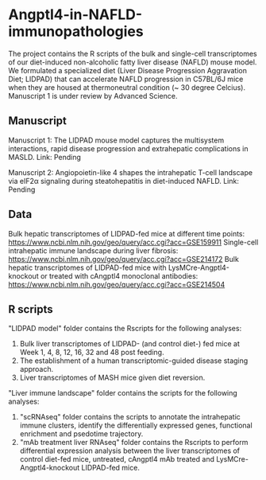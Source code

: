 # Angptl4-in-NAFLD-immunopathologies

The project contains the R scripts of the bulk and single-cell transcriptomes of our diet-induced non-alcoholic fatty liver disease (NAFLD) mouse model. We formulated a specialized diet (Liver Disease Progression Aggravation Diet; LIDPAD) that can accelerate NAFLD progression in C57BL/6J mice when they are housed at thermoneutral condition (~ 30 degree Celcius). Manuscript 1 is under review by Advanced Science.

## Manuscript
Manuscript 1: The LIDPAD mouse model captures the multisystem interactions, rapid disease progression and extrahepatic complications in MASLD.
Link: Pending

Manuscript 2: Angiopoietin-like 4 shapes the intrahepatic T-cell landscape via eIF2α signaling during steatohepatitis in diet-induced NAFLD.
Link: Pending

## Data
Bulk hepatic transcriptomes of LIDPAD-fed mice at different time points: https://www.ncbi.nlm.nih.gov/geo/query/acc.cgi?acc=GSE159911
Single-cell intrahepatic immune landscape during liver fibrosis: https://www.ncbi.nlm.nih.gov/geo/query/acc.cgi?acc=GSE214172
Bulk hepatic transcriptomes of LIDPAD-fed mice with LysMCre-Angptl4-knockout or treated with cAngptl4 monoclonal antibodies: https://www.ncbi.nlm.nih.gov/geo/query/acc.cgi?acc=GSE214504

## R scripts
"LIDPAD model" folder contains the Rscripts for the following analyses:
  1. Bulk liver transcriptomes of LIDPAD- (and control diet-) fed mice at Week 1, 4, 8, 12, 16, 32 and 48 post feeding.
  2. The establishment of a human transcriptomic-guided disease staging approach.
  3. Liver transcriptomes of MASH mice given diet reversion.

"Liver immune landscape" folder contains the scripts for the following analyses:
  1. "scRNAseq" folder contains the scripts to annotate the intrahepatic immune clusters, identify the differentially expressed genes, functional enrichment and psedotime trajectory.
  2. "mAb treatment liver RNAseq" folder contains the Rscripts to perform differential expression analysis between the liver transcriptomes of control diet-fed mice, untreated, cAngptl4 mAb treated and LysMCre-Angptl4-knockout LIDPAD-fed mice.  
